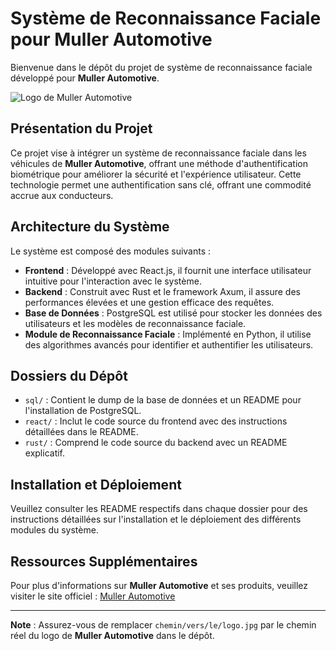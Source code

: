 # Système de Reconnaissance Faciale pour Muller Automotive

Bienvenue dans le dépôt du projet de système de reconnaissance faciale développé pour **Muller Automotive**.

![Logo de Muller Automotive]([chemin/vers/le/logo.jpg(https://encrypted-tbn0.gstatic.com/images?q=tbn:ANd9GcS5CNpRMeTOAMD8URQSQXBd3oFfRjy2knSTNA&s))

## Présentation du Projet

Ce projet vise à intégrer un système de reconnaissance faciale dans les véhicules de **Muller Automotive**, offrant une méthode d'authentification biométrique pour améliorer la sécurité et l'expérience utilisateur. Cette technologie permet une authentification sans clé, offrant une commodité accrue aux conducteurs.

## Architecture du Système

Le système est composé des modules suivants :

- **Frontend** : Développé avec React.js, il fournit une interface utilisateur intuitive pour l'interaction avec le système.
- **Backend** : Construit avec Rust et le framework Axum, il assure des performances élevées et une gestion efficace des requêtes.
- **Base de Données** : PostgreSQL est utilisé pour stocker les données des utilisateurs et les modèles de reconnaissance faciale.
- **Module de Reconnaissance Faciale** : Implémenté en Python, il utilise des algorithmes avancés pour identifier et authentifier les utilisateurs.

## Dossiers du Dépôt

- `sql/` : Contient le dump de la base de données et un README pour l'installation de PostgreSQL.
- `react/` : Inclut le code source du frontend avec des instructions détaillées dans le README.
- `rust/` : Comprend le code source du backend avec un README explicatif.

## Installation et Déploiement

Veuillez consulter les README respectifs dans chaque dossier pour des instructions détaillées sur l'installation et le déploiement des différents modules du système.

## Ressources Supplémentaires

Pour plus d'informations sur **Muller Automotive** et ses produits, veuillez visiter le site officiel : [Muller Automotive](https://www.mullerautomotive.fr/)

---

**Note** : Assurez-vous de remplacer `chemin/vers/le/logo.jpg` par le chemin réel du logo de **Muller Automotive** dans le dépôt.


